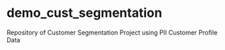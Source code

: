 # demo_cust_segmentation
Repository of Customer Segmentation Project using PII Customer Profile Data
